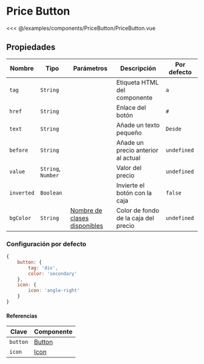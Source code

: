 # Price Button

<Preview>
  <template slot="demo">
    <components-PriceButton-PriceButton />
  </template>
  
  <<< @/examples/components/PriceButton/PriceButton.vue
</Preview>
  
## Propiedades

| Nombre     | Tipo               | Parámetros                                                                                | Descripción                          | Por defecto |
|------------|--------------------|-------------------------------------------------------------------------------------------|--------------------------------------|-------------|
| `tag`      | `String`           |                                                                                           | Etiqueta HTML del componente         | `a`         |
| `href`     | `String`           |                                                                                           | Enlace del botón                     | `#`         |
| `text`     | `String`           |                                                                                           | Añade un texto pequeño               | `Desde`     |
| `before`   | `String`           |                                                                                           | Añade un precio anterior al actual   | `undefined` |
| `value`    | `String`, `Number` |                                                                                           | Valor del precio                     | `undefined` |
| `inverted` | `Boolean`          |                                                                                           | Invierte el botón con la caja        | `false`     |
| `bgColor`  | `String`           | [Nombre de clases disponibles](../estilos/clases-de-utilidad/colores.md#background-color) | Color de fondo de la caja del precio | `undefined` |

### Configuración por defecto

```js
{
    button: {
        tag: 'div',
        color: 'secondary'
    },
    icon: {
        icon: 'angle-right'
    }
}
```

#### Referencias

| Clave    | Componente            |
|----------|-----------------------|
| `button` | [Button](./button.md) |
| `icon`   | [Icon](./icon.md)     |